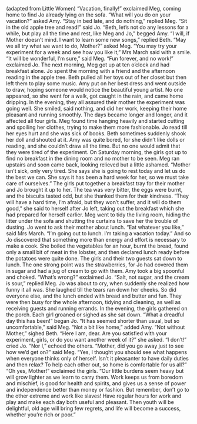 (adapted from Little Women)
“Vacation, finally!” exclaimed Meg, coming home to find Jo already lying on the sofa.
“What will you do on your vacation?” asked Amy.
“Stay in bed late, and do nothing,” replied Meg.
“Sit in the old apple tree and read!” said Jo.
“Beth, let’s not do any lessons for a while, but play all the time and rest, like Meg and Jo,” begged Amy.
“I will, if Mother doesn’t mind. I want to learn some new songs,” replied Beth.
“May we all try what we want to do, Mother?” asked Meg.
“You may try your experiment for a week and see how you like it,” Mrs March said with a smile.
“It will be wonderful, I’m sure,” said Meg.
“Fun forever, and no work!” exclaimed Jo.
The next morning, Meg got up at ten o’clock and had breakfast alone. Jo spent the morning with a friend and the afternoon reading in the apple tree. Beth pulled all her toys out of her closet but then left them to play some music. Amy put on her best dress and went outside to draw, hoping someone would notice the beautiful young artist. No one appeared, so she went for a walk, got caught in the rain, and came home dripping.
In the evening, they all assured their mother the experiment was going well. She smiled, said nothing, and did her work, keeping their home pleasant and running smoothly.
The days became longer and longer, and it affected all four girls. Meg found time hanging heavily and started cutting and spoiling her clothes, trying to make them more fashionable. Jo read till her eyes hurt and she was sick of books. Beth sometimes suddenly shook her doll and shouted at it. Amy was quite bored, for she didn’t like dolls or reading, and she couldn’t draw all the time. But no one would admit that they were tired of the experiment.
On Saturday morning, the girls got up to find no breakfast in the dining room and no mother to be seen.
Meg ran upstairs and soon came back, looking relieved but a little ashamed.
“Mother isn’t sick, only very tired. She says she is going to rest today and let us do the best we can. She says it has been a hard week for her, so we must take care of ourselves.”
The girls put together a breakfast tray for their mother and Jo brought it up to her. The tea was very bitter, the eggs were burnt, and the biscuits tasted odd, but she thanked them for their kindness.
“They will have a hard time, I’m afraid, but they won’t suffer, and it will do them good,” she said to herself after Jo left, taking out the breakfast which she had prepared for herself earlier.
Meg went to tidy the living room, hiding the litter under the sofa and shutting the curtains to save her the trouble of dusting.
Jo went to ask their mother about lunch. “Eat whatever you like,” said Mrs March. “I’m going out to lunch. I’m taking a vacation today.”
And so Jo discovered that something more than energy and effort is necessary to make a cook.
She boiled the vegetables for an hour, burnt the bread, found only a small bit of meat in the lobster, and then declared lunch ready before the potatoes were quite done. The girls and their two guests sat down to lunch.
The one strong point was the strawberries, for Jo had covered them in sugar and had a jug of cream to go with them. Amy took a big spoonful and choked.
“What’s wrong?” exclaimed Jo.
“Salt, not sugar, and the cream is sour,” replied Meg.
Jo was about to cry, when suddenly she realized how funny it all was. She laughed till the tears ran down her cheeks. So did everyone else, and the lunch ended with bread and butter and fun. They were then busy for the whole afternoon, tidying and cleaning, as well as receiving guests and running errands.
In the evening, the girls gathered on the porch. Each girl groaned or sighed as she sat down.
“What a dreadful day this has been!” began Jo.
“It has seemed shorter than usual, but so uncomfortable,” said Meg.
“Not a bit like home,” added Amy.
“Not without Mother,” sighed Beth.
“Here I am, dear. Are you satisfied with your experiment, girls, or do you want another week of it?” she asked.
“I don’t!” cried Jo.
“Nor I,” echoed the others.
“Mother, did you go away just to see how we’d get on?” said Meg.
“Yes, I thought you should see what happens when everyone thinks only of herself. Isn’t it pleasanter to have daily duties and then relax? To help each other out, so home is comfortable for us all?”
“Oh yes, Mother!” exclaimed the girls.
“Our little burdens seem heavy but will grow lighter as we learn to carry them. Work keeps us from boredom and mischief, is good for health and spirits, and gives us a sense of power and independence better than money or fashion. But remember, don’t go to the other extreme and work like slaves! Have regular hours for work and play and make each day both useful and pleasant. Then youth will be delightful, old age will bring few regrets, and life will become a success, whether you’re rich or poor.”